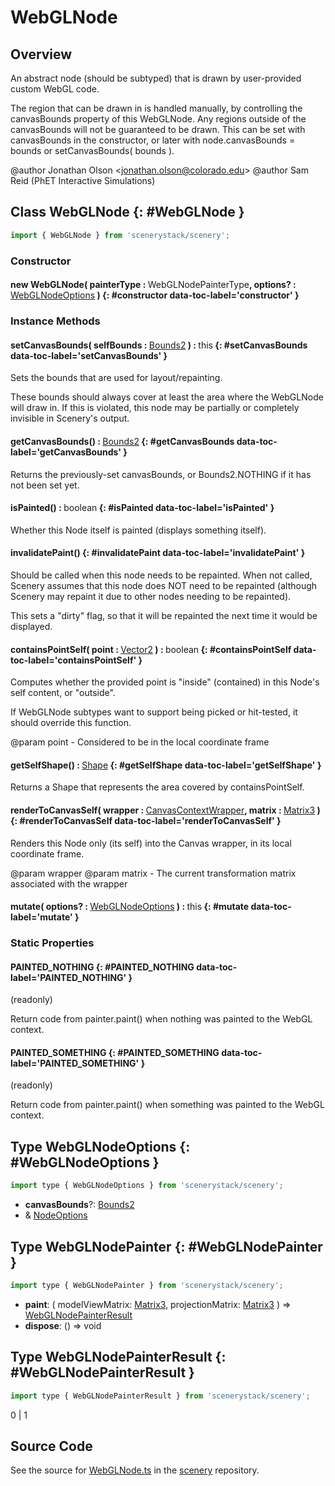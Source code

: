 # WebGLNode

## Overview

An abstract node (should be subtyped) that is drawn by user-provided custom WebGL code.

The region that can be drawn in is handled manually, by controlling the canvasBounds property of this WebGLNode.
Any regions outside of the canvasBounds will not be guaranteed to be drawn. This can be set with canvasBounds in the
constructor, or later with node.canvasBounds = bounds or setCanvasBounds( bounds ).

@author Jonathan Olson &lt;jonathan.olson@colorado.edu&gt;
@author Sam Reid (PhET Interactive Simulations)

## Class WebGLNode {: #WebGLNode }


```js
import { WebGLNode } from 'scenerystack/scenery';
```
### Constructor

#### new WebGLNode( painterType : <span style="font-weight: 400;">WebGLNodePainterType</span>, options? : <span style="font-weight: 400;">[WebGLNodeOptions](../scenery/WebGLNode.md#WebGLNodeOptions)</span> ) {: #constructor data-toc-label='constructor' }

### Instance Methods

#### setCanvasBounds( selfBounds : <span style="font-weight: 400;">[Bounds2](../dot/Bounds2.md)</span> ) : <span style="font-weight: 400;"><span style="color: hsla(calc(var(--md-hue) + 180deg),80%,40%,1);">this</span></span> {: #setCanvasBounds data-toc-label='setCanvasBounds' }

Sets the bounds that are used for layout/repainting.

These bounds should always cover at least the area where the WebGLNode will draw in. If this is violated, this
node may be partially or completely invisible in Scenery's output.

#### getCanvasBounds() : <span style="font-weight: 400;">[Bounds2](../dot/Bounds2.md)</span> {: #getCanvasBounds data-toc-label='getCanvasBounds' }

Returns the previously-set canvasBounds, or Bounds2.NOTHING if it has not been set yet.

#### isPainted() : <span style="font-weight: 400;"><span style="color: hsla(calc(var(--md-hue) + 180deg),80%,40%,1);">boolean</span></span> {: #isPainted data-toc-label='isPainted' }

Whether this Node itself is painted (displays something itself).

#### invalidatePaint() {: #invalidatePaint data-toc-label='invalidatePaint' }

Should be called when this node needs to be repainted. When not called, Scenery assumes that this node does
NOT need to be repainted (although Scenery may repaint it due to other nodes needing to be repainted).

This sets a "dirty" flag, so that it will be repainted the next time it would be displayed.

#### containsPointSelf( point : <span style="font-weight: 400;">[Vector2](../dot/Vector2.md)</span> ) : <span style="font-weight: 400;"><span style="color: hsla(calc(var(--md-hue) + 180deg),80%,40%,1);">boolean</span></span> {: #containsPointSelf data-toc-label='containsPointSelf' }

Computes whether the provided point is "inside" (contained) in this Node's self content, or "outside".

If WebGLNode subtypes want to support being picked or hit-tested, it should override this function.

@param point - Considered to be in the local coordinate frame

#### getSelfShape() : <span style="font-weight: 400;">[Shape](../kite/Shape.md)</span> {: #getSelfShape data-toc-label='getSelfShape' }

Returns a Shape that represents the area covered by containsPointSelf.

#### renderToCanvasSelf( wrapper : <span style="font-weight: 400;">[CanvasContextWrapper](../scenery/CanvasContextWrapper.md)</span>, matrix : <span style="font-weight: 400;">[Matrix3](../dot/Matrix3.md)</span> ) {: #renderToCanvasSelf data-toc-label='renderToCanvasSelf' }

Renders this Node only (its self) into the Canvas wrapper, in its local coordinate frame.

@param wrapper
@param matrix - The current transformation matrix associated with the wrapper

#### mutate( options? : <span style="font-weight: 400;">[WebGLNodeOptions](../scenery/WebGLNode.md#WebGLNodeOptions)</span> ) : <span style="font-weight: 400;"><span style="color: hsla(calc(var(--md-hue) + 180deg),80%,40%,1);">this</span></span> {: #mutate data-toc-label='mutate' }

### Static Properties

#### PAINTED_NOTHING {: #PAINTED_NOTHING data-toc-label='PAINTED_NOTHING' }

(readonly)

Return code from painter.paint() when nothing was painted to the WebGL context.

#### PAINTED_SOMETHING {: #PAINTED_SOMETHING data-toc-label='PAINTED_SOMETHING' }

(readonly)

Return code from painter.paint() when something was painted to the WebGL context.



## Type WebGLNodeOptions {: #WebGLNodeOptions }


```js
import type { WebGLNodeOptions } from 'scenerystack/scenery';
```


- **canvasBounds**?: [Bounds2](../dot/Bounds2.md)
- &amp; [NodeOptions](../scenery/Node.md#NodeOptions)




## Type WebGLNodePainter {: #WebGLNodePainter }


```js
import type { WebGLNodePainter } from 'scenerystack/scenery';
```


- **paint**: ( modelViewMatrix: [Matrix3](../dot/Matrix3.md), projectionMatrix: [Matrix3](../dot/Matrix3.md) ) =&gt; [WebGLNodePainterResult](../scenery/WebGLNode.md#WebGLNodePainterResult)
- **dispose**: () =&gt; <span style="color: hsla(calc(var(--md-hue) + 180deg),80%,40%,1);">void</span>




## Type WebGLNodePainterResult {: #WebGLNodePainterResult }


```js
import type { WebGLNodePainterResult } from 'scenerystack/scenery';
```


0 | 1



## Source Code

See the source for [WebGLNode.ts](https://github.com/phetsims/scenery/blob/main/js/nodes/WebGLNode.ts) in the [scenery](https://github.com/phetsims/scenery) repository.
